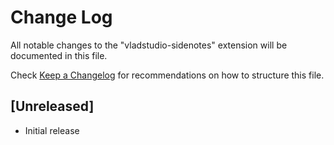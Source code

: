 # Change Log

All notable changes to the "vladstudio-sidenotes" extension will be documented in this file.

Check [Keep a Changelog](http://keepachangelog.com/) for recommendations on how to structure this file.

## [Unreleased]

- Initial release